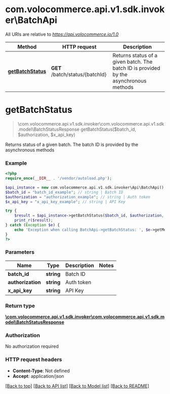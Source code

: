 # com.volocommerce.api.v1.sdk.invoker\BatchApi

All URIs are relative to *https://api.volocommerce.io/1.0*

Method | HTTP request | Description
------------- | ------------- | -------------
[**getBatchStatus**](BatchApi.md#getBatchStatus) | **GET** /batch/status/{batchId} | Returns status of a given batch. The batch ID is provided by the asynchronous methods


# **getBatchStatus**
> \com.volocommerce.api.v1.sdk.invoker\com.volocommerce.api.v1.sdk.model\BatchStatusResponse getBatchStatus($batch_id, $authorization, $x_api_key)

Returns status of a given batch. The batch ID is provided by the asynchronous methods



### Example
```php
<?php
require_once(__DIR__ . '/vendor/autoload.php');

$api_instance = new com.volocommerce.api.v1.sdk.invoker\Api\BatchApi();
$batch_id = "batch_id_example"; // string | Batch ID
$authorization = "authorization_example"; // string | Auth token
$x_api_key = "x_api_key_example"; // string | API Key

try {
    $result = $api_instance->getBatchStatus($batch_id, $authorization, $x_api_key);
    print_r($result);
} catch (Exception $e) {
    echo 'Exception when calling BatchApi->getBatchStatus: ', $e->getMessage(), PHP_EOL;
}
?>
```

### Parameters

Name | Type | Description  | Notes
------------- | ------------- | ------------- | -------------
 **batch_id** | **string**| Batch ID |
 **authorization** | **string**| Auth token |
 **x_api_key** | **string**| API Key |

### Return type

[**\com.volocommerce.api.v1.sdk.invoker\com.volocommerce.api.v1.sdk.model\BatchStatusResponse**](../Model/BatchStatusResponse.md)

### Authorization

No authorization required

### HTTP request headers

 - **Content-Type**: Not defined
 - **Accept**: application/json

[[Back to top]](#) [[Back to API list]](../../README.md#documentation-for-api-endpoints) [[Back to Model list]](../../README.md#documentation-for-models) [[Back to README]](../../README.md)

